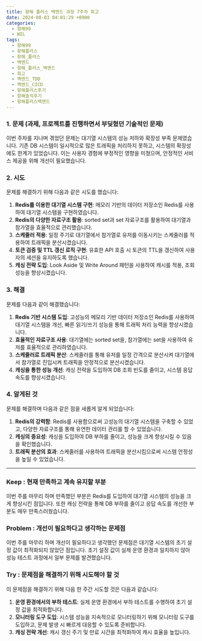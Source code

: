 ```yaml
---
title: 항해 플러스 백엔드 과정 7주차 회고
date: 2024-08-03 04:01:29 +0900
categories:
  - 항해99
  - WIL
tags:
  - 항해99
  - 항해플러스
  - 항해_플러스
  - 백엔드
  - 항해_플러스_백엔드
  - 회고
  - 백엔드_TDD
  - 백엔드_CICD
  - 항해플러스후기
  - 항해솔직후기
  - 항해플러스백엔드
---
```


### 1. 문제 **(과제, 프로젝트를 진행하면서 부딪혔던 기술적인 문제)**

이번 주차를 지나며 겪었던 문제는 대기열 시스템의 성능 저하와 확장성 부족 문제였습니다. 기존 DB 시스템이 일시적으로 많은 트래픽을 처리하지 못하고, 시스템의 확장성에도 한계가 있었습니다. 이는 사용자 경험에 부정적인 영향을 미쳤으며, 안정적인 서비스 제공을 위해 개선이 필요했습니다.

### 2. 시도

문제를 해결하기 위해 다음과 같은 시도를 했습니다:

1. **Redis를 이용한 대기열 시스템 구현**: 메모리 기반의 데이터 저장소인 Redis를 사용하여 대기열 시스템을 구현하였습니다.
2. **Redis의 다양한 자료구조 활용**: sorted set과 set 자료구조를 활용하여 대기열과 참가열을 효율적으로 관리했습니다.
3. **스케줄러 적용**: 일정 주기로 대기열에서 참가열로 유저를 이동시키는 스케줄러를 적용하여 트래픽을 분산시켰습니다.
4. **토큰 검증 및 TTL 갱신 로직 구현**: 유효한 API 호출 시 토큰의 TTL을 갱신하여 사용자의 세션을 유지하도록 했습니다.
5. **캐싱 전략 도입**: Look Aside 및 Write Around 패턴을 사용하여 캐시를 적용, 조회 성능을 향상시켰습니다.

### 3. 해결

문제를 다음과 같이 해결했습니다:

1. **Redis 기반 시스템 도입**: 고성능의 메모리 기반 데이터 저장소인 Redis를 사용하여 대기열 시스템을 개선, 빠른 읽기/쓰기 성능을 통해 트래픽 처리 능력을 향상시켰습니다.
2. **효율적인 자료구조 사용**: 대기열에는 sorted set을, 참가열에는 set을 사용하여 유저를 효율적으로 관리하였습니다.
3. **스케줄러로 트래픽 분산**: 스케줄러를 통해 유저를 일정 간격으로 분산시켜 대기열에서 참가열로 진입시켜 트래픽을 안정적으로 분산시켰습니다.
4. **캐싱을 통한 성능 개선**: 캐싱 전략을 도입하여 DB 조회 빈도를 줄이고, 시스템 응답 속도를 향상시켰습니다.

### 4. 알게된 것

문제를 해결하며 다음과 같은 점을 새롭게 알게 되었습니다:

1. **Redis의 강력함**: Redis를 사용함으로써 고성능의 대기열 시스템을 구축할 수 있었고, 다양한 자료구조를 통해 유연한 데이터 관리를 할 수 있었습니다.
2. **캐싱의 중요성**: 캐싱을 도입하여 DB 부하를 줄이고, 성능을 크게 향상시킬 수 있음을 확인했습니다.
3. **트래픽 분산의 효과**: 스케줄러를 사용하여 트래픽을 분산시킴으로써 시스템 안정성을 높일 수 있었습니다.

---

### **Keep : 현재 만족하고 계속 유지할 부분**

이번 주를 마무리 하며 만족했던 부분은 Redis를 도입하여 대기열 시스템의 성능을 크게 향상시킨 점입니다. 또한 캐싱 전략을 통해 DB 부하를 줄이고 응답 속도를 개선한 부분도 매우 만족스러웠습니다.

### **Problem : 개선이 필요하다고 생각하는 문제점**

이번 주를 마무리 하며 개선이 필요하다고 생각했던 문제점은 대기열 시스템의 초기 설정 값이 최적화되지 않았던 점입니다. 초기 설정 값이 실제 운영 환경과 일치하지 않아 성능 테스트 과정에서 일부 문제를 발견했습니다.

### **Try : 문제점을 해결하기 위해 시도해야 할 것**

이 문제점을 해결하기 위해 다음 한 주간 시도할 것은 다음과 같습니다:

1. **운영 환경에서의 부하 테스트**: 실제 운영 환경에서 부하 테스트를 수행하여 초기 설정 값을 최적화합니다.
2. **모니터링 도구 도입**: 시스템 성능을 지속적으로 모니터링하기 위해 모니터링 도구를 도입하고, 문제 발생 시 빠르게 대응할 수 있도록 준비합니다.
3. **캐싱 전략 개선**: 캐시 갱신 주기 및 만료 시간을 최적화하여 캐시 효율을 높입니다.